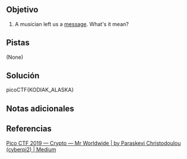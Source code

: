 ## Objetivo
1. A musician left us a [message](https://jupiter.challenges.picoctf.org/static/d5570d48262dbba2a31f2a940409ad9d/message.txt). What's it mean?

## Pistas
(None)

## Solución
picoCTF{KODIAK_ALASKA}

## Notas adicionales

## Referencias
[Pico CTF 2019 — Crypto — Mr Worldwide | by Paraskevi Christodoulou (cyberpi2) | Medium](https://medium.com/@cyberpi2/pico-ctf-2019-crypto-mr-worldwide-d2200aafab17)



